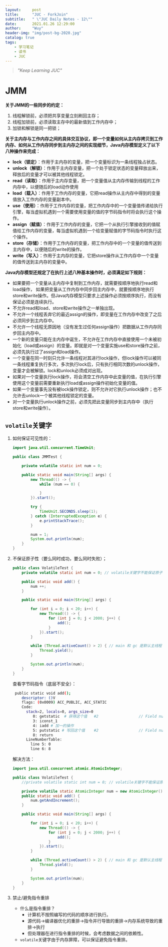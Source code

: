 ```yaml
---
layout:     post
title:      "JUC - ForkJoin"
subtitle:   " \"JUC Daily Notes - 12\""
date:       2021.01.26 12:29:00
author:     "Wuy"
header-img: "img/post-bg-2020.jpg"
catalog: true
tags:
    - 学习笔记
    - 读书
    - JUC
---
```


> *"Keep Learning JUC"*

# JMM

**关于JMM的一些同步的约定：**

1. 线程解锁前，必须把共享变量立刻刷回主存；
2. 线程加锁前，必须读取主存中的最新值到工作内存中；
3. 加锁和解锁是同一把锁；

**关于主内存与工作内存之间的具体交互协议，即一个变量如何从主内存拷贝到工作内存、如何从工作内存同步到主内存之间的实现细节，Java内存模型定义了以下八种操作来完成：**

- **lock（锁定）**：作用于主内存的变量，把一个变量标识为一条线程独占状态。
- **unlock（解锁）**：作用于主内存变量，把一个处于锁定状态的变量释放出来，释放后的变量才可以被其他线程锁定。
- **read（读取）**：作用于主内存变量，把一个变量值从主内存传输到线程的工作内存中，以便随后的load动作使用
- **load（载入）**：作用于工作内存的变量，它把read操作从主内存中得到的变量值放入工作内存的变量副本中。
- **use（使用）**：作用于工作内存的变量，把工作内存中的一个变量值传递给执行引擎，每当虚拟机遇到一个需要使用变量的值的字节码指令时将会执行这个操作。
- **assign（赋值）**：作用于工作内存的变量，它把一个从执行引擎接收到的值赋值给工作内存的变量，每当虚拟机遇到一个给变量赋值的字节码指令时执行这个操作。
- **store（存储）**：作用于工作内存的变量，把工作内存中的一个变量的值传送到主内存中，以便随后的write的操作。
- **write（写入）**：作用于主内存的变量，它把store操作从工作内存中一个变量的值传送到主内存的变量中。

**Java内存模型还规定了在执行上述八种基本操作时，必须满足如下规则：**

- 如果要把一个变量从主内存中复制到工作内存，就需要按顺序地执行read和load操作， 如果把变量从工作内存中同步回主内存中，就要按顺序地执行store和write操作。但Java内存模型只要求上述操作必须按顺序执行，而没有保证必须是连续执行。
- 不允许read和load、store和write操作之一单独出现。
- 不允许一个线程丢弃它的最近assign的操作，即变量在工作内存中改变了之后必须同步到主内存中。
- 不允许一个线程无原因地（没有发生过任何assign操作）把数据从工作内存同步回主内存中。
- 一个新的变量只能在主内存中诞生，不允许在工作内存中直接使用一个未被初始化（load或assign）的变量。即就是对一个变量实施use和store操作之前，必须先执行过了assign和load操作。
- 一个变量在同一时刻只允许一条线程对其进行lock操作，但lock操作可以被同一条线程重复执行多次，多次执行lock后，只有执行相同次数的unlock操作，变量才会被解锁。lock和unlock必须成对出现。
- 如果对一个变量执行lock操作，将会清空工作内存中此变量的值，在执行引擎使用这个变量前需要重新执行load或assign操作初始化变量的值。
- 如果一个变量事先没有被lock操作锁定，则不允许对它执行unlock操作；也不允许去unlock一个被其他线程锁定的变量。
- 对一个变量执行unlock操作之前，必须先把此变量同步到主内存中（执行store和write操作）。

## `volatile`关键字

1. 如何保证可见性的：

   ```java
   import java.util.concurrent.TimeUnit;
   
   public class JMMTest {
   
       private volatile static int num = 0;
   
       public static void main(String[] args) {
           new Thread(() -> {
               while (num == 0) {
   
               }
           }).start();
   
           try {
               TimeUnit.SECONDS.sleep(1);
           } catch (InterruptedException e) {
               e.printStackTrace();
           }
   
           num = 1;
           System.out.println(num);
       }
   }
   ```

2. 不保证原子性（要么同时成功，要么同时失败）；

   ```java
   public class VolatileTest {
       private volatile static int num = 0; // volatile关键字不能保证原子性
   
       public static void add() {
           num ++;
       }
   
       public static void main(String[] args) {
   
           for (int i = 0; i < 20; i++) {
               new Thread(() -> {
                   for (int j = 0; j < 2000; j++) {
                       add();
                   }
               }).start();
           }
   
           while (Thread.activeCount() > 2) { // main 和 gc 是默认主线程
               Thread.yield();
           }
   
           System.out.println(num);
       }
   }
   
   ```

   查看字节码指令（底层不安全）：

   ```bash
    public static void add();
       descriptor: ()V
       flags: (0x0009) ACC_PUBLIC, ACC_STATIC
       Code:
         stack=2, locals=0, args_size=0
            0: getstatic  # 获得这个值   #2                  // Field num:I
            3: iconst_1
            4: iadd # 加一的操作
            5: putstatic # 写回这个值    #2                  // Field num:I
            8: return
         LineNumberTable:
           line 5: 0
           line 6: 8
   ```

   解决方法：

   ```java
   import java.util.concurrent.atomic.AtomicInteger;
   
   public class VolatileTest {
       //private volatile static int num = 0; // volatile关键字不能保证原子性
   
       private volatile static AtomicInteger num = new AtomicInteger();
       public static void add() {
           num.getAndIncrement();
       }
   
       public static void main(String[] args) {
   
           for (int i = 0; i < 20; i++) {
               new Thread(() -> {
                   for (int j = 0; j < 2000; j++) {
                       add();
                   }
               }).start();
           }
   
           while (Thread.activeCount() > 2) { // main 和 gc 是默认主线程
               Thread.yield();
           }
   
           System.out.println(num);
       }
   }
   
   ```

3. 禁止/避免指令重排

   - 什么是指令重排？
     - 计算机不按照编写的代码的顺序进行执行。
     - 源代码->编译器优化的重排->指令并行导致的重排->内存系统导致的重排->执行
     - 但处理器在进行指令重排的时候，会考虑数据之间的依赖性。
   - `volatile`关键字由于内存屏障，可以保证避免指令重排。